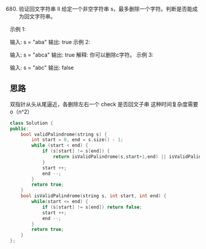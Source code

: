 
680. 验证回文字符串 Ⅱ
给定一个非空字符串 s，最多删除一个字符。判断是否能成为回文字符串。

 

示例 1:

输入: s = "aba"
输出: true
示例 2:

输入: s = "abca"
输出: true
解释: 你可以删除c字符。
示例 3:

输入: s = "abc"
输出: false
 
## 思路

双指针从头从尾逼近，各删除左右一个 check 是否回文子串 这种时间复杂度需要 o（n^2）

```c++
class Solution {
public:
    bool validPalindrome(string s) {
        int start = 0, end = s.size() - 1;
        while (start < end) {
            if (s[start] != s[end]) {
                return isValidPalindrome(s,start+1,end) || isValidPalindrome(s,start,end-1);
            }
            start ++;
            end --;
        }
        return true;
    }
    bool isValidPalindrome(string s, int start, int end) {
        while(start <= end) {
            if (s[start] != s[end]) return false;
            start ++;
            end --;
        }
        return true;
    }
};

```
